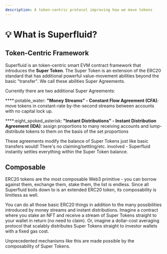```yaml
---
description: A token-centric protocol improving how we move tokens
---
```


# 💡 What is Superfluid?

## Token-Centric Framework

Superfluid is an token-centric smart EVM contract framework that introduces the **Super Token**. The Super Token is an extension of the ERC20 standard that has additional powerful value-movement abilities beyond the basic "transfer". We call these abilities Super Agreements.

Currently there are two additional Super Agreements:

****:potable\_water:  **"Money Streams" - Constant Flow Agreement (CFA)**: move tokens in constant-rate by-the-second streams between accounts with no capital lock up.

****:eight\_spoked\_asterisk: **"Instant Distributions" - Instant Distribution Agreement (IDA)**: assign proportions to many receiving accounts and lump-distribute tokens to them on the basis of the set proportions

These agreements modify the balance of Super Tokens just like basic transfers would! There's no claiming/settling/etc. involved - Superfluid instantly settles everything within the Super Token balance.

## Composable

ERC20 tokens are the most composable Web3 primitive - you can borrow against them, exchange them, stake them, the list is endless. Since all Superfluid boils down to is an extended ERC20 token, its composability is limitless as well.&#x20;

You can do all those basic ERC20 things in addition to the many possibilities introduced by money streams and instant distributions. Imagine a contract where you stake an NFT and receive a stream of Super Tokens straight to your wallet in return (no need to claim). Or, imagine a dollar-cost averaging protocol that scalably distributes Super Tokens straight to investor wallets with a fixed gas cost.&#x20;

Unprecedented mechanisms like this are made possible by the composability of Super Tokens.&#x20;
